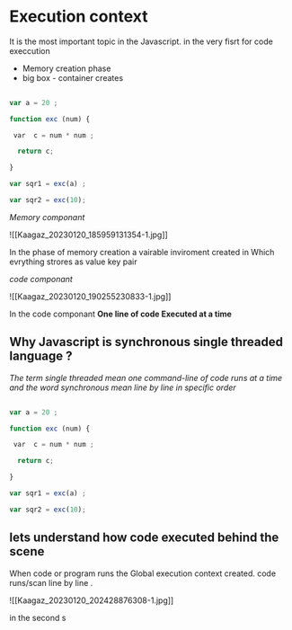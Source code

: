 #  Execution context
 It is the most important topic in the  Javascript. 
in the very fisrt for code execcution 
- Memory creation phase 
- big box - container creates 

```javascript
  
var a = 20 ;

function exc (num) {

 var  c = num * num ;

  return c;

}

var sqr1 = exc(a) ;

var sqr2 = exc(10);
```

*Memory componant*
 
![[Kaagaz_20230120_185959131354-1.jpg]]

In the phase of memory creation  a vairable inviroment created  in Which evrything strores as value key pair 

*code componant* 

![[Kaagaz_20230120_190255230833-1.jpg]]

In the code componant  **One line of code Executed at a time** 

## **Why Javascript is synchronous single threaded language ?**

_The term single threaded mean one command-line of code runs at a time 
and the word synchronous mean line by line in specific order_


```javascript
  
var a = 20 ;

function exc (num) {

 var  c = num * num ;

  return c;

}

var sqr1 = exc(a) ;

var sqr2 = exc(10);
```

## lets understand how code executed behind the scene

When code or program runs the  Global execution context created.
code runs/scan line by line .

![[Kaagaz_20230120_202428876308-1.jpg]]




in the second s